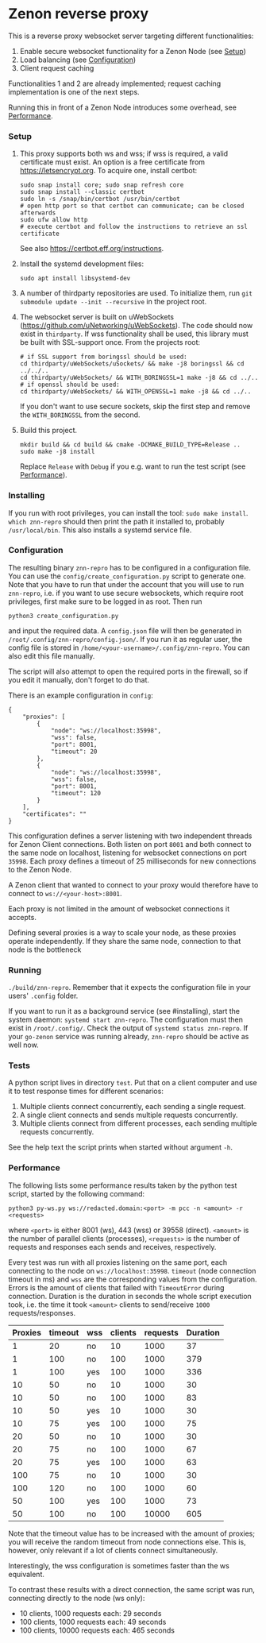# Zenon reverse proxy

This is a reverse proxy websocket server targeting different functionalities:
1. Enable secure websocket functionality for a Zenon Node (see [Setup](#setup))
2. Load balancing (see [Configuration](#configuration))
3. Client request caching

Functionalities 1 and 2 are already implemented; request caching implementation is one of the next steps.

Running this in front of a Zenon Node introduces some overhead, see [Performance](#performance).

### Setup
1. This proxy supports both ws and wss; if wss is required, a valid certificate must exist.
   An option is a free certificate from https://letsencrypt.org. To acquire one, install certbot:
   ```
   sudo snap install core; sudo snap refresh core
   sudo snap install --classic certbot
   sudo ln -s /snap/bin/certbot /usr/bin/certbot
   # open http port so that certbot can communicate; can be closed afterwards
   sudo ufw allow http
   # execute certbot and follow the instructions to retrieve an ssl certificate
   ```
   See also https://certbot.eff.org/instructions.

3. Install the systemd development files:
   ```
   sudo apt install libsystemd-dev
   ```

2. A number of thirdparty repositories are used. To initialize them, run `git submodule update --init --recursive` in the project root.

3. The websocket server is built on uWebSockets (https://github.com/uNetworking/uWebSockets). The code should now exist in `thirdparty`.
   If wss functionality shall be used, this library must be built with SSL-support once. From the projects root:
   ```
   # if SSL support from boringssl should be used:
   cd thirdparty/uWebSockets/uSockets/ && make -j8 boringssl && cd ../../..
   cd thirdparty/uWebSockets/ && WITH_BORINGSSL=1 make -j8 && cd ../..
   # if openssl should be used:
   cd thirdparty/uWebSockets/ && WITH_OPENSSL=1 make -j8 && cd ../..
   ```
   If you don't want to use secure sockets, skip the first step and remove the `WITH_BORINGSSL` from the second.

4. Build this project.
   ```
   mkdir build && cd build && cmake -DCMAKE_BUILD_TYPE=Release ..
   sudo make -j8 install
   ```

   Replace `Release` with `Debug` if you e.g. want to run the test script (see [Performance](#performance)).

### Installing
If you run with root privileges, you can install the tool: `sudo make install`. `which znn-repro` should then print the path it installed to,
probably `/usr/local/bin`.
This also installs a systemd service file.

### Configuration
The resulting binary `znn-repro` has to be configured in a configuration file.
You can use the `config/create_configuration.py` script to generate one. Note that you have to run that under the account that you will use to
run `znn-repro`, i.e. if you want to use secure websockets, which require root privileges, first make sure to be logged in as root.
Then run
```
python3 create_configuration.py
```
and input the required data. A `config.json` file will then be generated in `/root/.config/znn-repro/config.json/`.
If you run it as regular user, the config file is stored in `/home/<your-username>/.config/znn-repro`.
You can also edit this file manually.

The script will also attempt to open the required ports in the firewall, so if you edit it manually, don't forget to do that.

There is an example configuration in `config`:
```
{
    "proxies": [
        {
            "node": "ws://localhost:35998",
            "wss": false,
            "port": 8001,
            "timeout": 20
        },
        {
            "node": "ws://localhost:35998",
            "wss": false,
            "port": 8001,
            "timeout": 120
        }
    ],
    "certificates": ""
}
```

This configuration defines a server listening with two independent threads for Zenon Client connections. 
Both listen on port `8001` and both connect to the same node on localhost, listening for websocket connections on port `35998`.
Each proxy defines a timeout of 25 milliseconds for new connections to the Zenon Node.

A Zenon client that wanted to connect to your proxy would therefore have to connect to `ws://<your-host>:8001`.

Each proxy is not limited in the amount of websocket connections it accepts.

Defining several proxies is a way to scale your node, as these proxies operate independently.
If they share the same node, connection to that node is the bottleneck

### Running
`./build/znn-repro`.
Remember that it expects the configuration file in your users' `.config` folder.

If you want to run it as a background service (see #installing), start the system daemon: `systemd start znn-repro`.
The configuration must then exist in `/root/.config/`.
Check the output of `systemd status znn-repro`. If your `go-zenon` service was running already, `znn-repro`
should be active as well now.

### Tests
A python script lives in directory `test`. Put that on a client computer and use it to test response times for different scenarios:
1. Multiple clients connect concurrently, each sending a single request.
2. A single client connects and sends multiple requests concurrently.
3. Multiple clients connect from different processes, each sending multiple requests concurrently.

See the help text the script prints when started without argument `-h`.

### Performance
The following lists some performance results taken by the python test script, started by the following command:
```
python3 py-ws.py ws://redacted.domain:<port> -m pcc -n <amount> -r <requests>
```
where `<port>` is either 8001 (ws), 443 (wss) or 39558 (direct).
`<amount>` is the number of parallel clients (processes), `<requests>` is the number of 
requests and responses each sends and receives, respectively.

Every test was run with all proxies listening on the same port, each connecting to the node on `ws://localhost:35998`.
`timeout` (node connection timeout in ms) and `wss` are the corresponding values from the configuration.
Errors is the amount of clients that failed with `TimeoutError` during connection.
Duration is the duration in seconds the whole script execution took, i.e. the time it took `<amount>` clients to send/receive
`1000` requests/responses.

| Proxies | timeout | wss | clients | requests | Duration |
| ------- | ------- | --- | ------- | -------- |--------- |
| 1       | 20      | no  | 10      | 1000     | 37       |
| 1       | 100     | no  | 100     | 1000     | 379      |
| 1       | 100     | yes | 100     | 1000     | 336      |
| 10      | 50      | no  | 10      | 1000     | 30       |
| 10      | 50      | no  | 100     | 1000     | 83       |
| 10      | 50      | yes | 10      | 1000     | 30       |
| 10      | 75      | yes | 100     | 1000     | 75       |
| 20      | 50      | no  | 10      | 1000     | 30       |
| 20      | 75      | no  | 100     | 1000     | 67       |
| 20      | 75      | yes | 100     | 1000     | 63       |
| 100     | 75      | no  | 10      | 1000     | 30       |
| 100     | 120     | no  | 100     | 1000     | 60       |
| 50      | 100     | yes | 100     | 1000     | 73       |
| 50      | 100     | no  | 100     | 10000    | 605      |

Note that the timeout value has to be increased with the amount of proxies; you will receive the random timeout
 from node connections else. This is, however, only relevant if a lot of clients connect simultaneously.

Interestingly, the wss configuration is sometimes faster than the ws equivalent.

To contrast these results with a direct connection, the same script was run, connecting directly to the node (ws only):
- 10 clients, 1000 requests each: 29 seconds 
- 100 clients, 1000 requests each: 49 seconds
- 100 clients, 10000 requests each: 465 seconds
